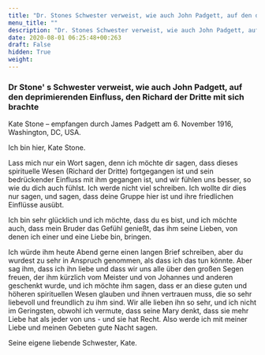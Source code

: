 ```yaml
---
title: "Dr. Stones Schwester verweist, wie auch John Padgett, auf den deprimierenden Einfluss, den Richard der Dritte mit sich brachte"
menu_title: ""
description: "Dr. Stones Schwester verweist, wie auch John Padgett, auf den deprimierenden Einfluss, den Richard der Dritte mit sich brachte"
date: 2020-08-01 06:25:48+00:263
draft: False
hidden: True
weight:
---
```

### Dr Stone' s Schwester verweist, wie auch John Padgett, auf den deprimierenden Einfluss, den Richard der Dritte mit sich brachte

Kate Stone – empfangen durch James Padgett am 6. November 1916, Washington, DC, USA.

Ich bin hier, Kate Stone.

Lass mich nur ein Wort sagen, denn ich möchte dir sagen, dass dieses spirituelle Wesen (Richard der Dritte) fortgegangen ist und sein bedrückender Einfluss mit ihm gegangen ist, und wir fühlen uns besser, so wie du dich auch fühlst. Ich werde nicht viel schreiben. Ich wollte dir dies nur sagen, und sagen, dass deine Gruppe hier ist und ihre friedlichen Einflüsse ausübt.

Ich bin sehr glücklich und ich möchte, dass du es bist, und ich möchte auch, dass mein Bruder das Gefühl genießt, das ihm seine Lieben, von denen ich einer und eine Liebe bin, bringen.

Ich würde ihm heute Abend gerne einen langen Brief schreiben, aber du wurdest zu sehr in Anspruch genommen, als dass ich das tun könnte. Aber sag ihm, dass ich ihn liebe und dass wir uns alle über den großen Segen freuen, der ihm kürzlich vom Meister und von Johannes und anderen geschenkt wurde, und ich möchte ihm sagen, dass er an diese guten und höheren spirituellen Wesen glauben und ihnen vertrauen muss, die so sehr liebevoll und freundlich zu ihm sind. Wir alle lieben ihn so sehr, und ich nicht im Geringsten, obwohl ich vermute, dass seine Mary denkt, dass sie mehr Liebe hat als jeder von uns - und sie hat Recht. Also werde ich mit meiner Liebe und meinen Gebeten gute Nacht sagen.

Seine eigene liebende Schwester, Kate.
